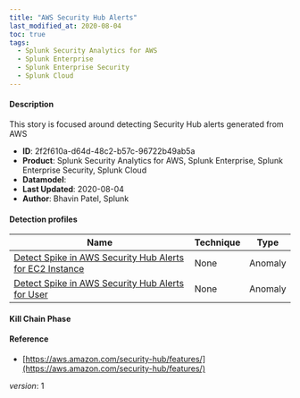```yaml
---
title: "AWS Security Hub Alerts"
last_modified_at: 2020-08-04
toc: true
tags:
  - Splunk Security Analytics for AWS
  - Splunk Enterprise
  - Splunk Enterprise Security
  - Splunk Cloud
---
```


#### Description

This story is focused around detecting Security Hub alerts generated from AWS

- **ID**: 2f2f610a-d64d-48c2-b57c-96722b49ab5a
- **Product**: Splunk Security Analytics for AWS, Splunk Enterprise, Splunk Enterprise Security, Splunk Cloud
- **Datamodel**: 
- **Last Updated**: 2020-08-04
- **Author**: Bhavin Patel, Splunk

#### Detection profiles

| Name        | Technique   | Type         |
| ----------- | ----------- |--------------|
| [Detect Spike in AWS Security Hub Alerts for EC2 Instance](/cloud/detect_spike_in_aws_security_hub_alerts_for_ec2_instance/) | None | Anomaly |
| [Detect Spike in AWS Security Hub Alerts for User](/cloud/detect_spike_in_aws_security_hub_alerts_for_user/) | None | Anomaly |

#### Kill Chain Phase



#### Reference

* [https://aws.amazon.com/security-hub/features/](https://aws.amazon.com/security-hub/features/)



_version_: 1